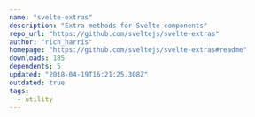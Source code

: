 ```yaml
---
name: "svelte-extras"
description: "Extra methods for Svelte components"
repo_url: "https://github.com/sveltejs/svelte-extras"
author: "rich_harris"
homepage: "https://github.com/sveltejs/svelte-extras#readme"
downloads: 185
dependents: 5
updated: "2018-04-19T16:21:25.308Z"
outdated: true
tags: 
  - utility
---
```

